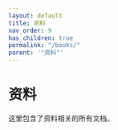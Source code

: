 ```yaml
---
layout: default
title: 资料
nav_order: 9
has_children: true
permalink: "/books/"
parent: '"资料"'
---
```


# 资料

这里包含了资料相关的所有文档。
